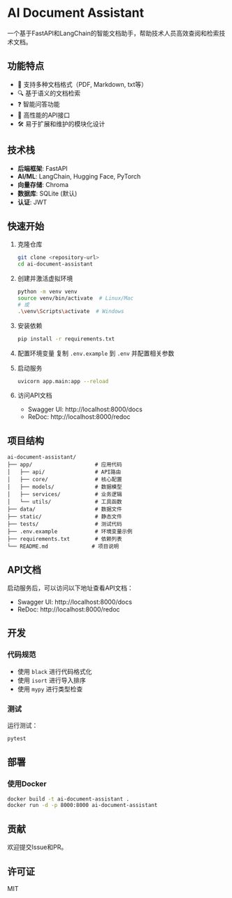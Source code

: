 # AI Document Assistant

一个基于FastAPI和LangChain的智能文档助手，帮助技术人员高效查阅和检索技术文档。

## 功能特点

- 📄 支持多种文档格式（PDF, Markdown, txt等）
- 🔍 基于语义的文档检索
- ❓ 智能问答功能
- 🚀 高性能的API接口
- 🛠️ 易于扩展和维护的模块化设计

## 技术栈

- **后端框架**: FastAPI
- **AI/ML**: LangChain, Hugging Face, PyTorch
- **向量存储**: Chroma
- **数据库**: SQLite (默认)
- **认证**: JWT

## 快速开始

1. 克隆仓库
   ```bash
   git clone <repository-url>
   cd ai-document-assistant
   ```

2. 创建并激活虚拟环境
   ```bash
   python -m venv venv
   source venv/bin/activate  # Linux/Mac
   # 或
   .\venv\Scripts\activate  # Windows
   ```

3. 安装依赖
   ```bash
   pip install -r requirements.txt
   ```

4. 配置环境变量
   复制 `.env.example` 到 `.env` 并配置相关参数

5. 启动服务
   ```bash
   uvicorn app.main:app --reload
   ```

6. 访问API文档
   - Swagger UI: http://localhost:8000/docs
   - ReDoc: http://localhost:8000/redoc

## 项目结构

```
ai-document-assistant/
├── app/                    # 应用代码
│   ├── api/                # API路由
│   ├── core/               # 核心配置
│   ├── models/             # 数据模型
│   ├── services/           # 业务逻辑
│   └── utils/              # 工具函数
├── data/                   # 数据文件
├── static/                 # 静态文件
├── tests/                  # 测试代码
├── .env.example            # 环境变量示例
├── requirements.txt        # 依赖列表
└── README.md              # 项目说明
```

## API文档

启动服务后，可以访问以下地址查看API文档：

- Swagger UI: http://localhost:8000/docs
- ReDoc: http://localhost:8000/redoc

## 开发

### 代码规范

- 使用 `black` 进行代码格式化
- 使用 `isort` 进行导入排序
- 使用 `mypy` 进行类型检查

### 测试

运行测试：

```bash
pytest
```

## 部署

### 使用Docker

```bash
docker build -t ai-document-assistant .
docker run -d -p 8000:8000 ai-document-assistant
```

## 贡献

欢迎提交Issue和PR。

## 许可证

MIT
